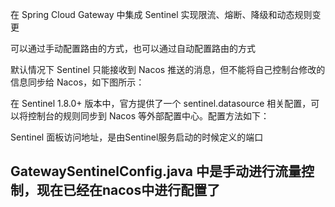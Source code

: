 



在 Spring Cloud Gateway 中集成 Sentinel 实现限流、熔断、降级和动态规则变更

可以通过手动配置路由的方式，也可以通过自动配置路由的方式


默认情况下 Sentinel 只能接收到 Nacos 推送的消息，但不能将自己控制台修改的信息同步给 Nacos，如下图所示：

在 Sentinel 1.8.0+ 版本中，官方提供了一个 sentinel.datasource 相关配置，可以将控制台的规则同步到 Nacos 等外部配置中心。配置方法如下：





Sentinel 面板访问地址，是由Sentinel服务启动的时候定义的端口


## GatewaySentinelConfig.java 中是手动进行流量控制，现在已经在nacos中进行配置了